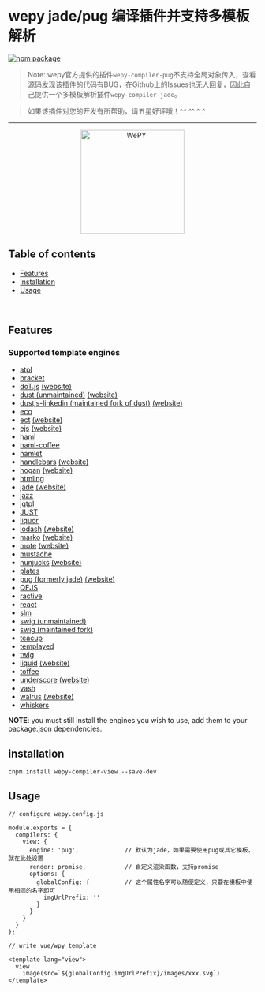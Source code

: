 # wepy jade/pug 编译插件并支持多模板解析

[![npm package](https://nodei.co/npm/wepy-compiler-jade.png?downloads=true&downloadRank=true&stars=true)](https://www.npmjs.com/package/wepy-compiler-jade)

> Note: wepy官方提供的插件`wepy-compiler-pug`不支持全局对象传入，查看源码发现该插件的代码有BUG，在Github上的Issues也无人回复，因此自己提供一个多模板解析插件`wepy-compiler-jade`。

> 如果该插件对您的开发有所帮助，请五星好评哦！^_^ ^_^ ^_^

---

<p align="center">
  <a href="https://tencent.github.io/wepy/">
    <img alt="WePY" src="http://sem.g3img.com/g3img/zhongshihudong/c2_20170623114249_41503.png" width="210"/>
  </a>
</p>

## Table of contents

  - [Features](#features)
  - [Installation](#installation)
  - [Usage](#usage)

<br/>

## Features

### Supported template engines

  - [atpl](https://github.com/soywiz/atpl.js)
  - [bracket](https://github.com/danlevan/bracket-template)
  - [doT.js](https://github.com/olado/doT) [(website)](http://olado.github.io/doT/)
  - [dust (unmaintained)](https://github.com/akdubya/dustjs) [(website)](http://akdubya.github.com/dustjs/)
  - [dustjs-linkedin (maintained fork of dust)](https://github.com/linkedin/dustjs) [(website)](http://linkedin.github.io/dustjs/)
  - [eco](https://github.com/sstephenson/eco)
  - [ect](https://github.com/baryshev/ect) [(website)](http://ectjs.com/)
  - [ejs](https://github.com/mde/ejs) [(website)](http://ejs.co/)
  - [haml](https://github.com/visionmedia/haml.js)
  - [haml-coffee](https://github.com/9elements/haml-coffee)
  - [hamlet](https://github.com/gregwebs/hamlet.js)
  - [handlebars](https://github.com/wycats/handlebars.js/) [(website)](http://handlebarsjs.com/)
  - [hogan](https://github.com/twitter/hogan.js) [(website)](http://twitter.github.com/hogan.js/)
  - [htmling](https://github.com/codemix/htmling)
  - [jade](https://github.com/visionmedia/jade) [(website)](http://jade-lang.com/)
  - [jazz](https://github.com/shinetech/jazz)
  - [jqtpl](https://github.com/kof/jqtpl)
  - [JUST](https://github.com/baryshev/just)
  - [liquor](https://github.com/chjj/liquor)
  - [lodash](https://github.com/bestiejs/lodash) [(website)](http://lodash.com/)
  - [marko](https://github.com/marko-js/marko) [(website)](http://markojs.com)
  - [mote](https://github.com/satchmorun/mote) [(website)](http://satchmorun.github.io/mote/)
  - [mustache](https://github.com/janl/mustache.js)
  - [nunjucks](https://github.com/mozilla/nunjucks) [(website)](https://mozilla.github.io/nunjucks)
  - [plates](https://github.com/flatiron/plates)
  - [pug (formerly jade)](https://github.com/pugjs/pug) [(website)](http://jade-lang.com/)
  - [QEJS](https://github.com/jepso/QEJS)
  - [ractive](https://github.com/Rich-Harris/Ractive)
  - [react](https://github.com/facebook/react)
  - [slm](https://github.com/slm-lang/slm)
  - [swig (unmaintained)](https://github.com/paularmstrong/swig)
  - [swig (maintained fork)](https://github.com/node-swig/swig-templates)
  - [teacup](https://github.com/goodeggs/teacup)
  - [templayed](http://archan937.github.com/templayed.js/)
  - [twig](https://github.com/justjohn/twig.js)
  - [liquid](https://github.com/leizongmin/tinyliquid) [(website)](http://liquidmarkup.org/)
  - [toffee](https://github.com/malgorithms/toffee)
  - [underscore](https://github.com/documentcloud/underscore) [(website)](http://underscorejs.org/#template)
  - [vash](https://github.com/kirbysayshi/vash)
  - [walrus](https://github.com/jeremyruppel/walrus) [(website)](http://documentup.com/jeremyruppel/walrus/)
  - [whiskers](https://github.com/gsf/whiskers.js)

__NOTE__: you must still install the engines you wish to use, add them to your package.json dependencies.

## installation

```
cnpm install wepy-compiler-view --save-dev
```


## Usage

```
// configure wepy.config.js

module.exports = {
  compilers: {
    view: {
      engine: 'pug',             // 默认为jade，如果需要使用pug或其它模板，就在此处设置
      render: promise,           // 自定义渲染函数，支持promise
      options: {
        globalConfig: {          // 这个属性名字可以随便定义，只要在模板中使用相同的名字即可
          imgUrlPrefix: ''
        }
      }
    }
  }
};

// write vue/wpy template

<template lang="view">
  view
    image(src=`${globalConfig.imgUrlPrefix}/images/xxx.svg`)
</template>    

```
